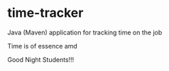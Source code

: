 # time-tracker
Java (Maven) application for tracking time on the job

Time is of essence amd


Good Night Students!!!
